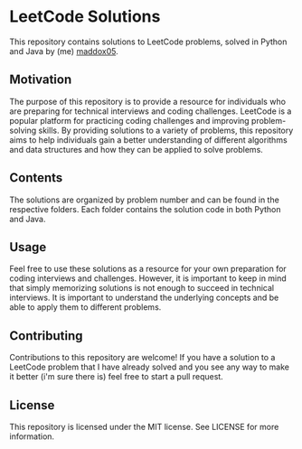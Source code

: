 # LeetCode Solutions
This repository contains solutions to LeetCode problems, solved in Python and Java by (me) [maddox05](https://github.com/maddox05).

## Motivation
The purpose of this repository is to provide a resource for individuals who are preparing for technical interviews and coding challenges. LeetCode is a popular platform for practicing coding challenges and improving problem-solving skills. By providing solutions to a variety of problems, this repository aims to help individuals gain a better understanding of different algorithms and data structures and how they can be applied to solve problems.

## Contents
The solutions are organized by problem number and can be found in the respective folders. Each folder contains the solution code in both Python and Java.

## Usage
Feel free to use these solutions as a resource for your own preparation for coding interviews and challenges. However, it is important to keep in mind that simply memorizing solutions is not enough to succeed in technical interviews. It is important to understand the underlying concepts and be able to apply them to different problems.

## Contributing
Contributions to this repository are welcome! If you have a solution to a LeetCode problem that I have already solved and you see any way to make it better (i'm sure there is) feel free to start a pull request.

## License
This repository is licensed under the MIT license. See LICENSE for more information.
